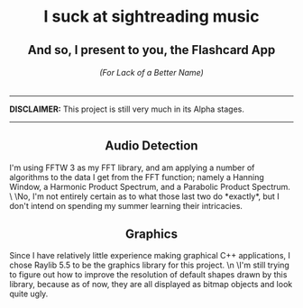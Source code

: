 <h1 align="center">I suck at sightreading music</h1>
<h2 align="center">And so, I present to you, the Flashcard App</h2>
<h6 align="center">(For Lack of a Better Name)</h6>

---

**DISCLAIMER:**
This project is still very much in its Alpha stages.

---
<h2 align="center">Audio Detection</h2>
I'm using FFTW 3 as my FFT library, and am applying a number of algorithms to the data I get from the FFT function; namely a Hanning Window, a Harmonic Product Spectrum, and a Parabolic Product Spectrum. \
\No, I'm not entirely certain as to what those last two do *exactly*, but I don't intend on spending my summer learning their intricacies.

<h2 align="center">Graphics</h2>
Since I have relatively little experience making graphical C++ applications, I chose Raylib 5.5 to be the graphics library for this project. \n
\I'm still trying to figure out how to improve the resolution of default shapes drawn by this library, because as of now, they are all displayed as bitmap objects and look quite ugly.
